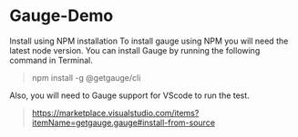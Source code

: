 # Gauge-Demo

Install using NPM installation
To install gauge using NPM you will need the latest node version. You can install Gauge by running the following command in Terminal.

> npm install -g @getgauge/cli

Also, you will need to Gauge support for VScode to run the test.

> https://marketplace.visualstudio.com/items?itemName=getgauge.gauge#install-from-source
